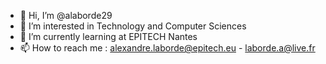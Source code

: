 - 👋 Hi, I’m @alaborde29
- 👀 I’m interested in Technology and Computer Sciences
- 🌱 I’m currently learning at EPITECH Nantes
- 📫 How to reach me : alexandre.laborde@epitech.eu - laborde.a@live.fr
